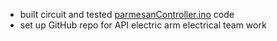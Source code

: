 - built circuit and tested [parmesanController.ino](https://github.com/Imber06/API-Electrical/blob/4e5b56fdc9e50dc9dd694a7854f5ff3846e0ff09/Version%201/Code/parmesanController.ino) code
- set up GitHub repo for API electric arm electrical team work
